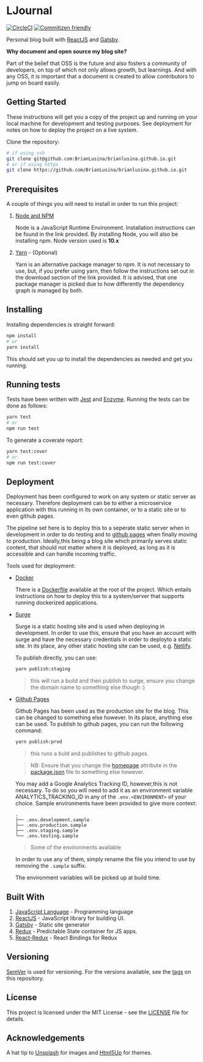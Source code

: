 # LJournal

[![CircleCI](https://circleci.com/gh/BrianLusina/brianlusina.github.io.svg?style=svg)](https://circleci.com/gh/BrianLusina/brianlusina.github.io)
[![Commitizen friendly](https://img.shields.io/badge/commitizen-friendly-brightgreen.svg)](http://commitizen.github.io/cz-cli/)

Personal blog built with [ReactJS](https://reactjs.org/) and [Gatsby](https://www.gatsbyjs.org/).

**Why document and open source my blog site?**

Part of the belief that OSS is the future and also fosters a community of developers, on top of which not only allows growth, but learnings. And with any OSS, it is important that a document is created to allow contributors to jump on board easily.

## Getting Started

These instructions will get you a copy of the project up and running on your local machine for development and testing purposes. See deployment for notes on how to deploy the project on a live system.

Clone the repository:

```bash
# if using ssh
git clone git@github.com:BrianLusina/brianlusina.github.io.git
# or if using https
git clone https://github.com/BrianLusina/brianlusina.github.io.git
```

## Prerequisites

A couple of things you will need to install in order to run this project:

1. [Node and NPM](https://nodejs.org/en/)

   Node is a JavaScript Runtime Environment. Installation instructions can be found in the link provided. By installing Node, you will also be installing npm. Node version used is **10.x**

2. [Yarn](https://yarnpkg.com) - (Optional)

   Yarn is an alternative package manager to npm. It is not necessary to use, but, if you prefer using yarn, then follow the instructions set out in the download section of the link provided. It is advised, that one package manager is picked due to how differently the dependency graph is managed by both.

## Installing

Installing dependencies is straight forward:

```bash
npm install
# or
yarn install
```

This should set you up to install the dependencies as needed and get you running.

## Running tests

Tests have been written with [Jest](https://facebook.github.io/jest/) and [Enzyme](https://github.com/airbnb/enzyme). Running the tests can be done as follows:

```bash
yarn test
# or
npm run test
```

To generate a coverate report:

```bash
yarn test:cover
# or
npm run test:cover
```

## Deployment

Deployment has been configured to work on any system or static server as necessary. Therefore deployment can be to either a microservice application with this running in its own container, or to a static site or to even github pages.

The pipeline set here is to deploy this to a seperate static server when in development in order to do testing and to [github pages](https://pages.github.com/) when finally moving to production. Ideally,this being a blog site which primarily serves static content, that should not matter where it is deployed, as long as it is accessible and can handle incoming traffic.

Tools used for deployment:

- [Docker](https://www.docker.com/)

  There is a [Dockerfile](./Dockerfile) available at the root of the project. Which entails instructions on how to deploy this to a system/server that supports running dockerized applications.

- [Surge](https://surge.sh)

  Surge is a static hosting site and is used when deploying in development. In order to use this, ensure that you have an account with surge and have the necessary credentials in order to deployto a static site. In its place, any other static hosting site can be used, e.g. [Netlify](https://www.netlify.com/).

  To publish directly, you can use:

  ```bash
  yarn publish:staging
  ```

  > this will run a build and then publish to surge, ensure you change the domain name to something else though :)

- [Github Pages](https://pages.github.com/)

  Github Pages has been used as the production site for the blog. This can be changed to something else however. In its place, anything else can be used.
  To publish to github pages, you can run the following command:

  ```bash
  yarn publish:prod
  ```

  > this runs a buld and publishes to github pages.

  > NB: Ensure that you change the [homepage](./package.json#homepage) attribute in the [package.json](./package.json) file to something else however.

  You may add a Google Analytics Tracking ID, however,this is not necessary. To do so you will need to add it as an environment variable ANALYTICS_TRACKING_ID in any of the `.env.<ENVIRONMENT>` of your choice. Sample environments have been provided to give more context:

  ```plain
  .
  ├── .env.development.sample
  ├── .env.production.sample
  ├── .env.staging.sample
  └── .env.testing.sample
  ```
  > Some of the environments available

  In order to use any of them, simply rename the file you intend to use by removing the `.sample` suffix.

  The environment variables will be picked up at build time.

## Built With

1. [JavaScript Language](https://developer.mozilla.org/en-US/docs/Learn/JavaScript/First_steps/What_is_JavaScript) - Programming language
2. [ReactJS](https://reactjs.org/) - JavaScript library for building UI.
3. [Gatsby](https://www.gatsbyjs.org/) - Static site generator
4. [Redux](https://redux.js.org/) - Predictable State container for JS apps.
5. [React-Redux](https://github.com/reduxjs/react-redux) - React Bindings for Redux

## Versioning

[SemVer](https://semver.org/) is used for versioning. For the versions available, see the [tags](https://github.com/BrianLusina/brianlusina.github.io/tags) on this repository.

## License

This project is licensed under the MIT License - see the [LICENSE](./LICENSE) file for details.

## Acknowledgements

A hat tip to [Unsplash](https://unsplash.com) for images and [Html5Up](https://html5up.net) for themes.
